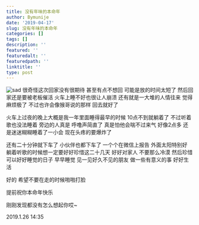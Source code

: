 ```yaml
---
title: 没有年味的本命年
author: Bymunije
date: '2019-04-17'
slug: 没有年味的本命年
categories: []
tags: []
description: ''
featured: ''
featuredalt: ''
featuredpath: ''
linktitle: ''
type: post
---
```

![sad](/blog/2019-04-17-没有年味的本命年_files/15441.jpg)
很奇怪这次回家没有很期待  甚至有点不想回  可能是放的时间太短了  然后回家还是要被老板催活 火车上睡不好也很让人崩溃 还有就是一大堆的人情往来  觉得麻烦极了 不过也许会像猴哥说的那样  回去就好了

火车上过夜的晚上大概是我一年里面睡得最早的时候  10点不到就躺着了  不过听着歌也没法睡着  旁边的人真是  呼噜声简直了  真是怕他会喘不过来气  好像2点多 还是迷迷糊糊睡着了一小会  现在头疼的要爆炸了

还有二十分钟就下车了  小伙伴也都下车了  一个个在微信上报告  外面太阳特别好 躺着听歌的时候想一定要好好珍惜这二十几天  好好对家人  不要那么冷漠  然后珍惜可以好好睡觉的日子  早早睡觉  见一见好久不见的朋友  做一些有意义的事  好好生活

好的  希望不要在走的时候啪啪打脸  

提前祝你本命年快乐

刚刚发现都没有怎么想起你哎~

2019.1.26 14:35
